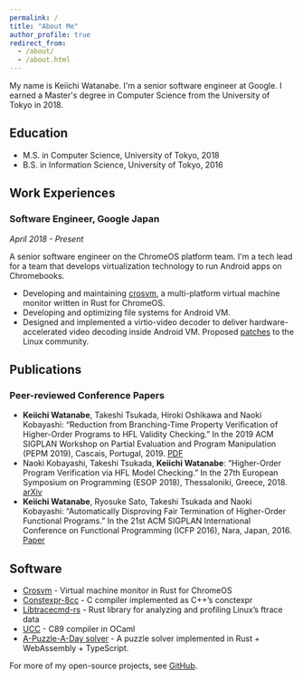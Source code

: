 ```yaml
---
permalink: /
title: "About Me"
author_profile: true
redirect_from:
  - /about/
  - /about.html
---
```


My name is Keiichi Watanabe.
I'm a senior software engineer at Google.
I earned a Master's degree in Computer Science from the University of Tokyo in 2018.

## Education

* M.S. in Computer Science, University of Tokyo, 2018
* B.S. in Information Science, University of Tokyo, 2016

## Work Experiences

### Software Engineer, Google Japan

*April 2018 - Present*

A senior software engineer on the ChromeOS platform team.
I'm a tech lead for a team that develops virtualization technology to run Android apps on Chromebooks.

* Developing and maintaining [crosvm], a multi-platform virtual machine monitor written in Rust for ChromeOS.
* Developing and optimizing file systems for Android VM.
* Designed and implemented a virtio-video decoder to deliver hardware-accelerated video decoding inside Android VM. Proposed [patches](https://lwn.net/Articles/803676/) to the Linux community.

[crosvm]: https://github.com/google/crosvm

## Publications

### Peer-reviewed Conference Papers

* **Keiichi Watanabe**, Takeshi Tsukada, Hiroki Oshikawa and Naoki Kobayashi: “Reduction from Branching-Time Property Verification of Higher-Order Programs to HFL Validity Checking.” In the 2019 ACM SIGPLAN Workshop on Partial Evaluation and Program Manipulation (PEPM 2019), Cascais, Portugal, 2019. [PDF](https://dl.acm.org/doi/10.1145/3294032.3294077)
* Naoki Kobayashi, Takeshi Tsukada, **Keiichi Watanabe**:
“Higher-Order Program Verification via HFL Model Checking.”
In the 27th European Symposium on Programming (ESOP 2018), Thessaloniki, Greece, 2018. [arXiv](https://arxiv.org/abs/1710.08614)
* **Keiichi Watanabe**, Ryosuke Sato, Takeshi Tsukada and Naoki Kobayashi:
“Automatically Disproving Fair Termination of Higher-Order Functional Programs.”
In the 21st ACM SIGPLAN International Conference on Functional Programming (ICFP 2016), Nara, Japan, 2016. [Paper](https://dl.acm.org/doi/10.1145/3022670.2951919)

## Software

- [Crosvm] - Virtual machine monitor in Rust for ChromeOS
- [Constexpr-8cc] - C compiler implemented as C++’s conctexpr
- [Libtracecmd-rs] - Rust library for analyzing and profiling Linux’s ftrace data
- [UCC] - C89 compiler in OCaml
- [A-Puzzle-A-Day solver] - A puzzle solver implemented in Rust + WebAssembly + TypeScript.

[Crosvm]: https://github.com/google/crosvm
[Constexpr-8cc]: https://github.com/keiichiw/constexpr-8cc
[Libtracecmd-rs]: https://github.com/google/libtracecmd-rs
[UCC]: https://github.com/keiichiw/ucc
[A-Puzzle-A-Day solver]: https://keiichiw.github.io/a-puzzle-a-day-solver/

For more of my open-source projects, see [GitHub](https://github.com/keiichiw).

